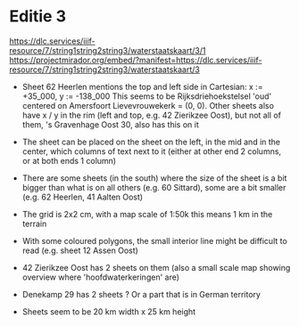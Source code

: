 # Editie 3

<https://dlc.services/iiif-resource/7/string1string2string3/waterstaatskaart/3/1>
<https://projectmirador.org/embed/?manifest=https://dlc.services/iiif-resource/7/string1string2string3/waterstaatskaart/3>
- Sheet 62 Heerlen mentions the top and left side in Cartesian: x := +35_000, y := -138_000 This seems to be Rijksdriehoekstelsel 'oud' centered on Amersfoort Lievevrouwekerk = (0, 0). Other sheets also have x / y in the rim (left and top, e.g. 42 Zierikzee Oost), but not all of them, 's Gravenhage Oost 30, also has this on it
- The sheet can be placed on the sheet on the left, in the mid and in the center, which columns of text next to it (either at other end 2 columns, or at both ends 1 column)
- There are some sheets (in the south) where the size of the sheet is a bit bigger than what is on all others (e.g. 60 Sittard), some are a bit smaller (e.g. 62 Heerlen, 41 Aalten Oost)
- The grid is 2x2 cm, with a map scale of 1:50k this means 1 km in the terrain
- With some coloured polygons, the small interior line might be difficult to read (e.g. sheet 12 Assen Oost)

- 42 Zierikzee Oost has 2 sheets on them (also a small scale map showing overview where 'hoofdwaterkeringen' are)
- Denekamp 29 has 2 sheets ? Or a part that is in German territory
- Sheets seem to be 20 km width x 25 km height